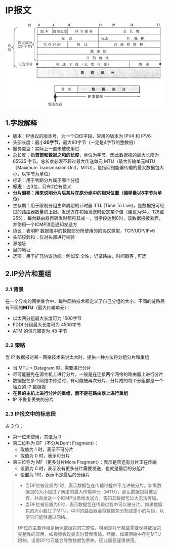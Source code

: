 # IP报文



![img](.img/2.IP报文.assets/14ybyfbtnc.png)

## 1.字段解释

* 版本：IP协议的版本号，为一个四位字段，常用的版本为 IPV4 和 IPV6
* 头部长度：最小**20字节**，最大60字节（一定是4字节的整数倍）
* 服务类型：实际上一直未被使用过
* 总长度：指**首部和数据之和的长度**，单位为字节，因此数据报的最大长度为 65535 字节。总长度必须不超过最大传送单元 MTU（最大传输单元MTU（Maximum Transmission Unit，MTU），是指网络能够传输的最大数据包大小，以字节为单位）
* 标识：用于判断分片属于哪个分组
* **标志**：占3位，只有2位有意义
* **分片偏移：用来说明分片后某片在原分组中的相对位置（偏移量以8字节为单位**）
* 生存期：用于限制分组生命周期的计时器 **TTL** (Time To Live)，是数据报可经过的路由器数量的上限。发送方在初始发送时设定某个值（建议为64,、128或255），每台路由器再转发时都将其减一，当字段达到0时，该数据报被丢弃，并使用一个ICMP消息通知发送方
* 协议：表明IP 数据报中的数据部分所使用的的协议类型，TCP/UDP/IPv6
* 头部校验和：仅对头部进行校验
* 源地址
* 目的地址
* 选项：用于扩充协议功能。例如安 全性，记录路由，时间戳等 , 可选



## 2.IP分片和重组

### 2.1 背景

在一个异构的网络集合中，每种网络技术都定义了自己分组的大小，不同的链路层有不同的**MTU**（最大传输单元）：

* 以太网分组最大长度可为 1500字节
* FDDI 分组最大长度可为 4500字节 
* ATM 的信元固定为 48 字节

### 2.2 策略

当 IP 数据报对某一网络技术来说太大时，提供一种方法将分组分片和重组

* 当 MTU < Datagram 时，需要进行分片 
* 尽可能避免在源主机上进行分片，一般是在连接两个网络的路由器上进行分片
* 数据报在多个网络中传递时，有可能被再次分片，分片成的每个分组都是一个独立的 IP 数据报
*  **在目的主机上进行分片的重组，而不是在路由器上进行重组** 
* IP 不恢复丢失的分片

### 2.3 IP报文中的标志段

占 3 位：

* 第一位未使用，其值为 0
* 第二位称为 DF（不分片Don't Fragment）：
  * 取值为 1 时，表示不可分片
  * 取值为 0 时，表示可分片
* 第三位称为 MF（更多分片More Fragment）：表示是否还有分片正在传输
  * 设置为 0 时，表示没有更多分片需要发送，也就是最后的分组片
  * 设置为 1时，表示不是最后的分组片

> - 当DF位被设置为1时，表示数据包在传输过程中不允许被分片。如果数据包的大小超过了网络的最大传输单元（MTU），那么数据包将被丢弃，并且发送一个ICMP消息给发送方，告知其数据包过大无法传输。
> - 当DF位被设置为0时，表示数据包在传输过程中可以被分片。如果数据包的大小超过了MTU，中间的路由器会将数据包分割成更小的片段，以便它们能够通过网络。
>
> DF位的主要作用是确保数据包的完整性，特别是对于某些需要保持数据包完整性的应用，如视频会议或实时音频传输。然而，如果网络中存在MTU限制，设置DF位可能会导致数据包丢失，因此需要谨慎使用。
